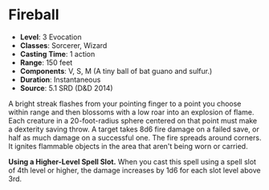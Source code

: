 # Fireball

- **Level**: 3 Evocation
- **Classes**: Sorcerer, Wizard
- **Casting Time**: 1 action
- **Range**: 150 feet
- **Components**: V, S, M (A tiny ball of bat guano and sulfur.)
- **Duration**: Instantaneous
- **Source**: 5.1 SRD (D&D 2014)

A bright streak flashes from your pointing finger to a point you choose within range and then blossoms with a low roar into an explosion of flame. Each creature in a 20-foot-radius sphere centered on that point must make a dexterity saving throw. A target takes 8d6 fire damage on a failed save, or half as much damage on a successful one. The fire spreads around corners. It ignites flammable objects in the area that aren't being worn or carried.

**Using a Higher-Level Spell Slot.** When you cast this spell using a spell slot of 4th level or higher, the damage increases by 1d6 for each slot level above 3rd.
